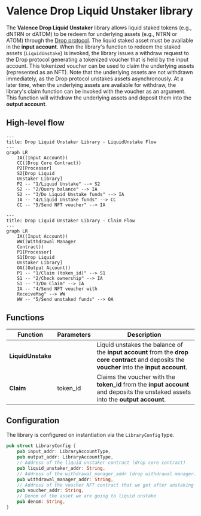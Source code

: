 # Valence Drop Liquid Unstaker library

The **Valence Drop Liquid Unstaker** library allows liquid staked tokens (e.g., dNTRN or dATOM) to be redeem for underlying assets (e.g., NTRN or ATOM) through the [Drop protocol](https://docs.drop.money/). The liquid staked asset must be available in the **input account**. When the library's function to redeem the staked assets (`LiquidUnstake`) is invoked, the library issues a withdraw request to the Drop protocol generating a tokenized voucher that is held by the input account. This tokenized voucher can be used to claim the underlying assets (represented as an NFT). Note that the underlying assets are not withdrawn immediately, as the Drop protocol unstakes assets asynchronously. At a later time, when the underlying assets are available for withdraw, the library's claim function can be invoked with the voucher as an argument. This function will withdraw the underlying assets and deposit them into the **output account**.

## High-level flow

```mermaid
---
title: Drop Liquid Unstaker Library - LiquidUnstake Flow
---
graph LR
    IA((Input Account))
    CC((Drop Core Contract))
    P2[Processor]
    S2[Drop Liquid
    Unstaker Library]
    P2 -- "1/Liquid Unstake" --> S2
    S2 -- "2/Query balance" --> IA
    S2 -- "3/Do Liquid Unstake funds" --> IA
    IA -- "4/Liquid Unstake funds" --> CC
    CC -- "5/Send NFT voucher" --> IA
```

```mermaid
---
title: Drop Liquid Unstaker Library - Claim Flow
---
graph LR
    IA((Input Account))
    WW((Withdrawal Manager
    Contract))
    P1[Processor]
    S1[Drop Liquid
    Unstaker Library]
    OA((Output Account))
    P1 -- "1/Claim (token_id)" --> S1
    S1 -- "2/Check ownership" --> IA
    S1 -- "3/Do Claim" --> IA
    IA -- "4/Send NFT voucher with
    ReceiveMsg" --> WW
    WW -- "5/Send unstaked funds" --> OA
```

## Functions

| Function          | Parameters | Description                                                                                                                                   |
| ----------------- | ---------- | --------------------------------------------------------------------------------------------------------------------------------------------- |
| **LiquidUnstake** |            | Liquid unstakes the balance of the **input account** from the **drop core contract** and deposits the **voucher** into the **input account**. |
| **Claim**         | token_id   | Claims the voucher with the **token_id** from the **input account** and deposits the unstaked assets into the **output account**.             |

## Configuration

The library is configured on instantiation via the `LibraryConfig` type.

```rust
pub struct LibraryConfig {
    pub input_addr: LibraryAccountType,
    pub output_addr: LibraryAccountType,
    // Address of the liquid unstaker contract (drop core contract)
    pub liquid_unstaker_addr: String,
    // Address of the withdrawal_manager_addr (drop withdrawal manager)
    pub withdrawal_manager_addr: String,
    // Address of the voucher NFT contract that we get after unstaking and we use for the claim
    pub voucher_addr: String,
    // Denom of the asset we are going to liquid unstake
    pub denom: String,
}
```
